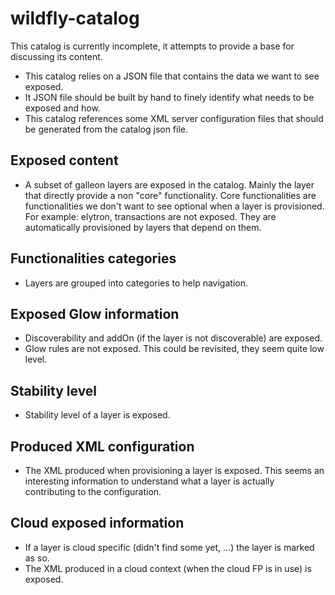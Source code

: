 # wildfly-catalog

This catalog is currently incomplete, it attempts to provide a base for discussing its content.

* This catalog relies on a JSON file that contains the data we want to see exposed.
* It JSON file should be built by hand to finely identify what needs to be exposed and how.
* This catalog references some XML server configuration files that should be generated from the catalog json file.

## Exposed content

* A subset of galleon layers are exposed in the catalog. Mainly the layer that directly provide a non "core" functionality. 
Core functionalities are functionalities we don't want to see optional when a layer is provisioned. For example: elytron, transactions are not exposed. 
They are automatically provisioned by layers that depend on them. 

## Functionalities categories

* Layers are grouped into categories to help navigation.

## Exposed Glow information

* Discoverability and addOn (if the layer is not discoverable) are exposed.
* Glow rules are not exposed. This could be revisited, they seem quite low level.

## Stability level

* Stability level of a layer is exposed.

## Produced XML configuration

* The XML produced when provisioning a layer is exposed. This seems an interesting information to understand what a layer is actually contributing to the configuration.

## Cloud exposed information

* If a layer is cloud specific (didn't find some yet, ...) the layer is marked as so.
* The XML produced in a cloud context (when the cloud FP is in use) is exposed.


